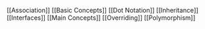 [[Association]]
[[Basic Concepts]]
[[Dot Notation]]
[[Inheritance]]
[[Interfaces]]
[[Main Concepts]]
[[Overriding]]
[[Polymorphism]]
